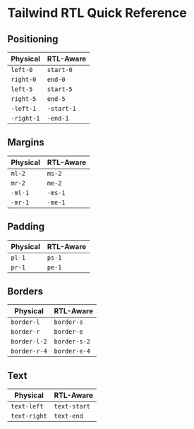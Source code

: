 # Tailwind RTL Quick Reference

## Positioning
| Physical | RTL-Aware |
|----------|-----------|
| `left-0` | `start-0` |
| `right-0` | `end-0` |
| `left-5` | `start-5` |
| `right-5` | `end-5` |
| `-left-1` | `-start-1` |
| `-right-1` | `-end-1` |

## Margins
| Physical | RTL-Aware |
|----------|-----------|
| `ml-2` | `ms-2` |
| `mr-2` | `me-2` |
| `-ml-1` | `-ms-1` |
| `-mr-1` | `-me-1` |

## Padding
| Physical | RTL-Aware |
|----------|-----------|
| `pl-1` | `ps-1` |
| `pr-1` | `pe-1` |

## Borders
| Physical | RTL-Aware |
|----------|-----------|
| `border-l` | `border-s` |
| `border-r` | `border-e` |
| `border-l-2` | `border-s-2` |
| `border-r-4` | `border-e-4` |

## Text
| Physical | RTL-Aware |
|----------|-----------|
| `text-left` | `text-start` |
| `text-right` | `text-end` |